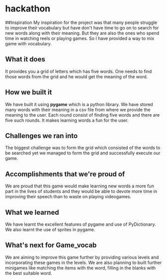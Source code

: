 # hackathon
##Inspiration
My inspiration for the project was that many people struggle to improve their vocabulary but have don't have time to go on to search for new words along with their meaning. But they are also the ones who spend time in watching reels or playing games. So I have provided a way to mix game with vocabulary.

## What it does
It provides you a grid of letters which has five words. One needs to find those words from the grid and he would get the meaning of the word.

## How we built it
We have built it using **pygame** which is a python library. We have stored many words with their meaning in a csv file from where we provide the meaning to the user.  Each round consist of finding five words and there are five such rounds. It makes learning words a fun for the user.
## Challenges we ran into
The biggest challenge was to form the grid which consisted of the words to be searched yet we managed to form the grid and successfully execute our game.
## Accomplishments that we're proud of
We are proud that this game would make learning new words a more fun part in the lives of students and they would be able to devote more time in improving their speech than to waste on playing videogames.
## What we learned
We have learnt the excellent features of pygame and use of PyDictionary. We also learnt the use of sprites in pygame.
## What's next for Game_vocab
We are aiming to improve this game further by providing various levels and incorporating these games in the levels. We are also planning to built further minigames like matching the items with the word, filling in the blanks with the best suitable word.

